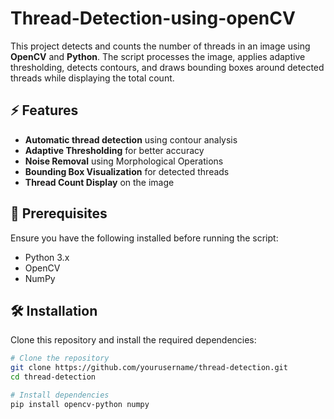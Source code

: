 # Thread-Detection-using-openCV
This project detects and counts the number of threads in an image using **OpenCV** and **Python**. The script processes the image, applies adaptive thresholding, detects contours, and draws bounding boxes around detected threads while displaying the total count.
## ⚡ Features
- **Automatic thread detection** using contour analysis
- **Adaptive Thresholding** for better accuracy
- **Noise Removal** using Morphological Operations
- **Bounding Box Visualization** for detected threads
- **Thread Count Display** on the image

## 📂 Prerequisites
Ensure you have the following installed before running the script:
- Python 3.x
- OpenCV
- NumPy

## 🛠 Installation
Clone this repository and install the required dependencies:
```bash
# Clone the repository
git clone https://github.com/yourusername/thread-detection.git
cd thread-detection

# Install dependencies
pip install opencv-python numpy
